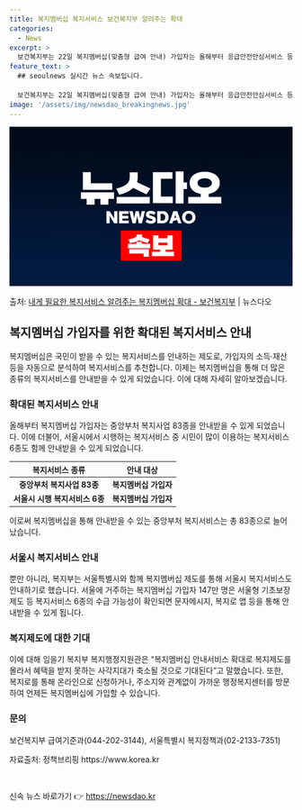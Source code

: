 ```yaml
---
title: 복지멤버십 복지서비스 보건복지부 알려주는 확대
categories:
  - News
excerpt: >
  보건복지부는 22일 복지멤버십(맞춤형 급여 안내) 가입자는 올해부터 응급안전안심서비스 등 중앙부처 복지사업 …
feature_text: >
  ## seoulnews 실시간 뉴스 속보입니다.

  보건복지부는 22일 복지멤버십(맞춤형 급여 안내) 가입자는 올해부터 응급안전안심서비스 등 중앙부처 복지사업 …
image: '/assets/img/newsdao_breakingnews.jpg'
---
```


![뉴스다오 속보](/assets/img/newsdao_breakingnews.jpg)

<p>출처: <a href="https://newsdao.kr/3046" rel="dofollow">내게 필요한 복지서비스 알려주는 복지멤버십 확대 - 보건복지부</a> | 뉴스다오</p>

<h2 data-ke-size="size26">복지멤버십 가입자를 위한 확대된 복지서비스 안내</h2>
<p data-ke-size="size16">복지멤버십은 국민이 받을 수 있는 복지서비스를 안내하는 제도로, 가입자의 소득·재산 등을 자동으로 분석하여 복지서비스를 추천합니다. 이제는 복지멤버십을 통해 더 많은 종류의 복지서비스를 안내받을 수 있게 되었습니다. 이에 대해 자세히 알아보겠습니다.</p>

<h3><b>확대된 복지서비스 안내</b></h3>
<p data-ke-size="size16">올해부터 복지멤버십 가입자는 중앙부처 복지사업 83종을 안내받을 수 있게 되었습니다. 이에 더불어, 서울시에서 시행하는 복지서비스 중 시민이 많이 이용하는 복지서비스 6종도 함께 안내받을 수 있게 되었습니다.</p>

<table>
<thead>
<tr>
<th><b>복지서비스 종류</b></th>
<th><b>안내 대상</b></th>
</tr>
</thead>
<tbody>
<tr>
<td style="text-align: center; height: 17px;"><b>중앙부처 복지사업 83종</b></td>
<td style="text-align: center; height: 17px;"><b>복지멤버십 가입자</b></td>
</tr>
<tr>
<td style="text-align: center; height: 17px;"><b>서울시 시행 복지서비스 6종</b></td>
<td style="text-align: center; height: 17px;"><b>복지멤버십 가입자</b></td>
</tr>
</tbody>
</table>

<p data-ke-size="size16">이로써 복지멤버십을 통해 안내받을 수 있는 중앙부처 복지서비스는 총 83종으로 늘어났습니다.</p>

<h3><b>서울시 복지서비스 안내</b></h3>
<p data-ke-size="size16">뿐만 아니라, 복지부는 서울특별시와 함께 복지멤버십 제도를 통해 서울시 복지서비스도 안내하기로 했습니다. 서울에 거주하는 복지멤버십 가입자 147만 명은 서울형 기초보장제도 등 복지서비스 6종의 수급 가능성이 확인되면 문자메시지, 복지로 앱 등을 통해 안내받을 수 있게 됩니다.</p>

<h3><b>복지제도에 대한 기대</b></h3>
<p data-ke-size="size16">이에 대해 임을기 복지부 복지행정지원관은 “복지멤버십 안내서비스 확대로 복지제도를 몰라서 혜택을 받지 못하는 사각지대가 축소될 것으로 기대된다”고 말했습니다. 또한, 복지로를 통해 온라인으로 신청하거나, 주소지와 관계없이 가까운 행정복지센터를 방문하여 언제든 복지멤버십에 가입할 수 있습니다.</p>

<h3><b>문의</b></h3>
<p data-ke-size="size16">보건복지부 급여기준과(044-202-3144), 서울특별시 복지정책과(02-2133-7351)</p>
<p data-ke-size="size16">자료출처: 정책브리핑 https://www.korea.kr</p>

<p data-ke-size="size16">&nbsp;</p> 

신속 뉴스 바로가기 👉 <a href="https://newsdao.kr" rel="dofollow">https://newsdao.kr</a>


